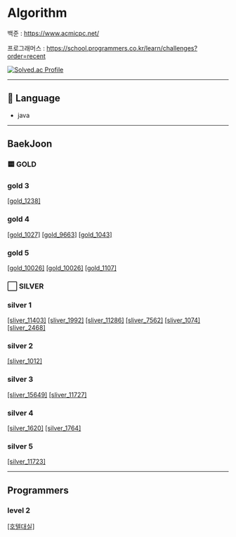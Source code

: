 # Algorithm

백준 : https://www.acmicpc.net/


프로그래머스 : https://school.programmers.co.kr/learn/challenges?order=recent

[![Solved.ac Profile](http://mazassumnida.wtf/api/v2/generate_badge?boj=wlwhdrnjs1)](https://solved.ac/wlwhdrnjs1/)

---

## 📖 Language
- java

---

## BaekJoon
### 🟨 GOLD
### gold 3
[[gold_1238]](https://github.com/jijongkwon/Algorithm/blob/main/src/main/java/baekjoon/gold/gold3/gold_1238)

### gold 4
[[gold_1027]](https://github.com/jijongkwon/Algorithm/blob/main/src/main/java/baekjoon/gold/gold4/gold_1027)
[[gold_9663]](https://github.com/jijongkwon/Algorithm/blob/main/src/main/java/baekjoon/gold/gold4/gold_9663)
[[gold_1043]](https://github.com/jijongkwon/Algorithm/blob/main/src/main/java/baekjoon/gold/gold4/gold_1043)

### gold 5
[[gold_10026]](https://github.com/jijongkwon/Algorithm/blob/main/src/main/java/baekjoon/gold/gold5/gold_10026)
[[gold_10026]](https://github.com/jijongkwon/Algorithm/blob/main/src/main/java/baekjoon/gold/gold5/gold_7569)
[[gold_1107]](https://github.com/jijongkwon/Algorithm/blob/main/src/main/java/baekjoon/gold/gold5/gold_1107)

### ⬜️ SILVER
### silver 1
[[sliver_11403]](https://github.com/jijongkwon/Algorithm/blob/main/src/main/java/baekjoon/silver/silver1/silver_11403)
[[sliver_1992]](https://github.com/jijongkwon/Algorithm/blob/main/src/main/java/baekjoon/silver/silver1/silver_1992)
[[sliver_11286]](https://github.com/jijongkwon/Algorithm/blob/main/src/main/java/baekjoon/silver/silver1/silver_11286)
[[sliver_7562]](https://github.com/jijongkwon/Algorithm/blob/main/src/main/java/baekjoon/silver/silver1/silver_7562)
[[sliver_1074]](https://github.com/jijongkwon/Algorithm/blob/main/src/main/java/baekjoon/silver/silver1/silver_1074)
[[sliver_2468]](https://github.com/jijongkwon/Algorithm/blob/main/src/main/java/baekjoon/silver/silver1/silver_2468)

### silver 2
[[sliver_1012]](https://github.com/jijongkwon/Algorithm/blob/main/src/main/java/baekjoon/silver/silver2/silver_1012)

### silver 3
[[sliver_15649]](https://github.com/jijongkwon/Algorithm/blob/main/src/main/java/baekjoon/silver/silver2/silver_15659)
[[sliver_11727]](https://github.com/jijongkwon/Algorithm/blob/main/src/main/java/baekjoon/silver/silver2/silver_11727)

### silver 4
[[silver_1620]](https://github.com/jijongkwon/Algorithm/blob/main/src/main/java/baekjoon/silver/silver4/silver_1620)
[[silver_1764]](https://github.com/jijongkwon/Algorithm/blob/main/src/main/java/baekjoon/silver/silver4/silver_1764)

### silver 5
[[silver_11723]](https://github.com/jijongkwon/Algorithm/blob/main/src/main/java/baekjoon/silver/silver5/silver_11723)

---

## Programmers

### level 2
[[호텔대실]](https://github.com/jijongkwon/Algorithm/tree/main/src/main/java/programmers/level2/%ED%98%B8%ED%85%94%EB%8C%80%EC%8B%A4)